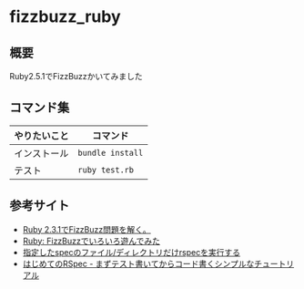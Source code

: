 # fizzbuzz_ruby

## 概要

Ruby2.5.1でFizzBuzzかいてみました

## コマンド集

| やりたいこと | コマンド |
| --- | --- |
| インストール | `bundle install` |
| テスト | `ruby test.rb` |


## 参考サイト

- [Ruby 2.3.1でFizzBuzz問題を解く。](https://qiita.com/Fendo181/items/425293e8e638d7fd7cea)
- [Ruby: FizzBuzzでいろいろ遊んでみた](https://techracho.bpsinc.jp/hira/2017_12_07/48994)
- [指定したspecのファイル/ディレクトリだけrspecを実行する](https://qiita.com/seri_k/items/5ca39ac66e1e9d57fda5)
- [はじめてのRSpec - まずテスト書いてからコード書くシンプルなチュートリアル](https://qiita.com/luckypool/items/e3662170033347510c3c)